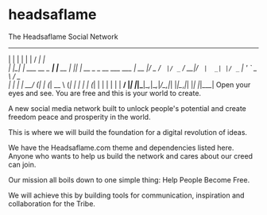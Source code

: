 # headsaflame
The Headsaflame Social Network
  _    _                _            __ _                      
 | |  | |              | |          / _| |                     
 | |__| | ___  __ _  __| |___  __ _| |_| | __ _ _ __ ___   ___ 
 |  __  |/ _ \/ _` |/ _` / __|/ _` |  _| |/ _` | '_ ` _ \ / _ \
 | |  | |  __/ (_| | (_| \__ \ (_| | | | | (_| | | | | | |  __/
 |_|  |_|\___|\__,_|\__,_|___/\__,_|_| |_|\__,_|_| |_| |_|\___|
Open your eyes and see. You are free and this is your world to create.

A new social media network built to unlock people's potential and create freedom peace and prosperity in the world.

This is where we will build the foundation for a digital revolution of ideas.

We have the Headsaflame.com theme and dependencies listed here. Anyone who wants to help us build the network and cares about our creed can join.

Our mission all boils down to one simple thing: Help People Become Free.

We will achieve this by building tools for communication, inspiration and collaboration for the Tribe.
